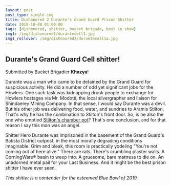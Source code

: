 ```yaml
---
layout: post
post_type: single-img
title: Dishonored 2 Durante's Grand Guard Prison Shitter
date: 2019-10-08 01:00:00
tags: [dishonored, shitter, bucket brigade, best in show]
img1: /img/dishonored2/durantecell1.jpg
img1_rollover: /img/dishonored2/durantecell1a.jpg
---
```

## Durante's Grand Guard Cell shitter!

Submitted by Bucket Brigadier **Khazya**!

Durante was a man who came to be detained by the Grand Guard for suspicious activity. He did a number of odd yet significant jobs for the Howlers. One such task was kidnapping drunk people to exchange for Howlers hostages via Mr. Modotti, the local silvergrapher and liaison for Shindaerey Mining Company. In that sense, I would say Durante was a devil. But his other job was delivering food, water, and sundries to Aramis Stilton. That's why he has the combination to Stilton's front door. So, is he also the one who emptied [Stilton's chamber pot](https://gaming-thrones.com/2019/06/07/Stilton-Chamber-Pot.html)? That's one conclusion, and for that reason I say this man was an angel.

Shitter Hero Durante was imprisoned in the basement of the Grand Guard's Batista District outpost, in the most morally degrading conditions imaginable. Grim and bleak, this room is practically yodeling "You're not coming out of here alive." There are rats. There's crumbling plaster walls. A CorningWare® basin to weep into. A gruesome, bare mattress to die on. An unadorned metal pail for your Last Business. And it might be the best prison shitter I have ever seen.

*This shitter is a contender for the esteemed Blue Bowl of 2019.*
